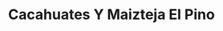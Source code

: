 ---
title: "Cacahuates Y Maizteja El Pino"
url: /colonia-los-jagueyes/cacahuates-y-maizteja-el-pino/
shop: general
---